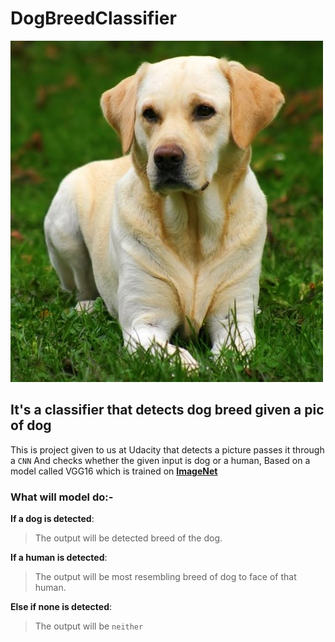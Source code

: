 # DogBreedClassifier
![Image](https://github.com/NishitSingh2023/DogBreedClassifier/blob/master/images/Labrador_retriever_06457.jpg)

## It's a classifier that detects dog breed given a pic of dog

This is project given to us at Udacity that detects a picture passes it through a ` CNN ` And checks whether the given input is dog or a human, Based on a model called VGG16 which is trained on __[ImageNet](https://www.image-net.org/)__

### What will model do:-

__If a dog is detected__:
>The output will be detected breed of the dog.

__If a human is detected__:
>The output will be most resembling breed of dog to face of that human.

__Else if none is detected__:
>The output will be `neither`
